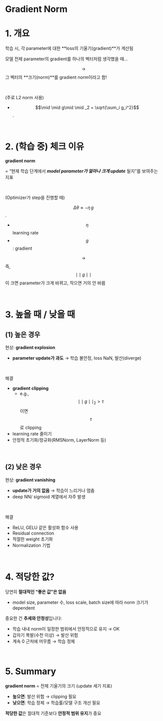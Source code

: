 # Gradient Norm

# 1. 개요

학습 시, 각 parameter에 대한 **loss의 기울기(gradient)**가 계산됨

모델 전체 parameter의 gradient를 하나의 벡터처럼 생각했을 때...

$$\rightarrow$$  그 벡터의 **크기(norm)**를 gradient norm이라고 함!

<br>

(주로 L2 norm 사용)

- $$\mid \mid g\mid \mid _2 = \sqrt{\sum_i g_i^2}$$.

<br>

# 2. (학습 중) 체크 이유

**gradient norm**

= “현재 학습 단계에서 ***model parameter가 얼마나 크게 update*** 될지”를 보여주는 지표

<br>

(Optimizer가 step을 진행할 때)

$$\Delta \theta \approx - \eta \, g$$.

- $$\eta$$ learning rate
- $$g$$: gradient

$$\rightarrow$$ 즉, $$\mid \mid g\mid \mid$$ 이 크면 parameter가 크게 바뀌고, 작으면 거의 안 바뀜

<br>

# 3. 높을 때 / 낮을 때 

## (1) 높은 경우

현상: **gradient explosion**

- **parameter update가 과도** → 학습 불안정, loss NaN, 발산(diverge)

<br>

해결

- **gradient clipping** 
  - e.g., $$\mid \mid g\mid \mid _2 > \tau$$이면 $$\tau$$로 clipping
- learning rate 줄이기
- 안정적 초기화/정규화(RMSNorm, LayerNorm 등)

<br>

## (2) 낮은 경우

현상: **gradient vanishing**

- **update가 거의 없음** → 학습이 느리거나 멈춤
- deep NN/ sigmoid 계열에서 자주 발생

<br>

해결

- ReLU, GELU 같은 활성화 함수 사용
- Residual connection
- 적절한 weight 초기화
- Normalization 기법

<br>

# 4. 적당한 값?

당연히 **절대적인 “좋은 값”은 없음**

- model size, parameter 수, loss scale, batch size에 따라 norm 크기가 dependent

중요한 건 **추세와 안정성**입니다:

- 학습 내내 norm이 일정한 범위에서 안정적으로 유지 → OK
- 갑자기 폭발(수천 이상) → 발산 위험
- 계속 0 근처에 머무름 → 학습 정체

<br>

# 5. Summary

**gradient norm** = 전체 기울기의 크기 (update 세기 지표)

- **높으면**: 발산 위험 → clipping 필요
- **낮으면**: 학습 정체 → 학습률/모델 구조 개선 필요

**적당한 값**은 절대적 기준보다 **안정적 범위 유지**가 중요

